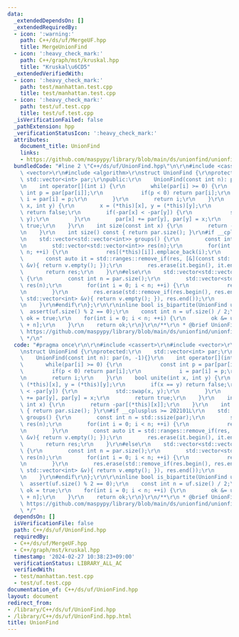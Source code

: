 ```yaml
---
data:
  _extendedDependsOn: []
  _extendedRequiredBy:
  - icon: ':warning:'
    path: C++/ds/uf/MergeUF.hpp
    title: MergeUnionFind
  - icon: ':heavy_check_mark:'
    path: C++/graph/mst/kruskal.hpp
    title: "Kruskal\u6CD5"
  _extendedVerifiedWith:
  - icon: ':heavy_check_mark:'
    path: test/manhattan.test.cpp
    title: test/manhattan.test.cpp
  - icon: ':heavy_check_mark:'
    path: test/uf.test.cpp
    title: test/uf.test.cpp
  _isVerificationFailed: false
  _pathExtension: hpp
  _verificationStatusIcon: ':heavy_check_mark:'
  attributes:
    document_title: UnionFind
    links:
    - https://github.com/maspypy/library/blob/main/ds/unionfind/unionfind.hpp
  bundledCode: "#line 2 \"C++/ds/uf/UnionFind.hpp\"\n\r\n#include <cassert>\r\n#include\
    \ <vector>\r\n#include <algorithm>\r\nstruct UnionFind {\r\nprotected:\r\n   \
    \ std::vector<int> par;\r\npublic:\r\n    UnionFind(const int n): par(n, -1){}\r\
    \n    int operator[](int i) {\r\n        while(par[i] >= 0) {\r\n            const\
    \ int p = par[par[i]];\r\n            if(p < 0) return par[i];\r\n           \
    \ i = par[i] = p;\r\n        }\r\n        return i;\r\n    }\r\n    bool unite(int\
    \ x, int y) {\r\n        x = (*this)[x], y = (*this)[y];\r\n        if(x == y)\
    \ return false;\r\n        if(-par[x] < -par[y]) {\r\n            std::swap(x,\
    \ y);\r\n        }\r\n        par[x] += par[y], par[y] = x;\r\n        return\
    \ true;\r\n    }\r\n    int size(const int x) {\r\n        return -par[(*this)[x]];\r\
    \n    }\r\n    int size() const { return par.size(); }\r\n#if __cplusplus >= 202101L\r\
    \n    std::vector<std::vector<int>> groups() {\r\n        const int n = std::ssize(par);\r\
    \n        std::vector<std::vector<int>> res(n);\r\n        for(int i = 0; i <\
    \ n; ++i) {\r\n            res[(*this)[i]].emplace_back(i);\r\n        }\r\n \
    \       const auto it = std::ranges::remove_if(res, [&](const std::vector<int>\
    \ &v){ return v.empty(); });\r\n        res.erase(it.begin(), it.end());\r\n \
    \       return res;\r\n    }\r\n#else\r\n    std::vector<std::vector<int>> groups()\
    \ {\r\n        const int n = par.size();\r\n        std::vector<std::vector<int>>\
    \ res(n);\r\n        for(int i = 0; i < n; ++i) {\r\n            res[(*this)[i]].emplace_back(i);\r\
    \n        }\r\n        res.erase(std::remove_if(res.begin(), res.end(), [&](const\
    \ std::vector<int> &v){ return v.empty(); }), res.end());\r\n        return res;\r\
    \n    }\r\n#endif\r\n};\r\n\r\ninline bool is_bipartite(UnionFind uf) {\r\n  \
    \  assert(uf.size() % 2 == 0);\r\n    const int n = uf.size() / 2;\r\n    bool\
    \ ok = true;\r\n    for(int i = 0; i < n; ++i) {\r\n        ok &= uf[i] != uf[i\
    \ + n];\r\n    }\r\n    return ok;\r\n}\r\n/**\r\n * @brief UnionFind\r\n * @see\
    \ https://github.com/maspypy/library/blob/main/ds/unionfind/unionfind.hpp\r\n\
    \ */\n"
  code: "#pragma once\r\n\r\n#include <cassert>\r\n#include <vector>\r\n#include <algorithm>\r\
    \nstruct UnionFind {\r\nprotected:\r\n    std::vector<int> par;\r\npublic:\r\n\
    \    UnionFind(const int n): par(n, -1){}\r\n    int operator[](int i) {\r\n \
    \       while(par[i] >= 0) {\r\n            const int p = par[par[i]];\r\n   \
    \         if(p < 0) return par[i];\r\n            i = par[i] = p;\r\n        }\r\
    \n        return i;\r\n    }\r\n    bool unite(int x, int y) {\r\n        x =\
    \ (*this)[x], y = (*this)[y];\r\n        if(x == y) return false;\r\n        if(-par[x]\
    \ < -par[y]) {\r\n            std::swap(x, y);\r\n        }\r\n        par[x]\
    \ += par[y], par[y] = x;\r\n        return true;\r\n    }\r\n    int size(const\
    \ int x) {\r\n        return -par[(*this)[x]];\r\n    }\r\n    int size() const\
    \ { return par.size(); }\r\n#if __cplusplus >= 202101L\r\n    std::vector<std::vector<int>>\
    \ groups() {\r\n        const int n = std::ssize(par);\r\n        std::vector<std::vector<int>>\
    \ res(n);\r\n        for(int i = 0; i < n; ++i) {\r\n            res[(*this)[i]].emplace_back(i);\r\
    \n        }\r\n        const auto it = std::ranges::remove_if(res, [&](const std::vector<int>\
    \ &v){ return v.empty(); });\r\n        res.erase(it.begin(), it.end());\r\n \
    \       return res;\r\n    }\r\n#else\r\n    std::vector<std::vector<int>> groups()\
    \ {\r\n        const int n = par.size();\r\n        std::vector<std::vector<int>>\
    \ res(n);\r\n        for(int i = 0; i < n; ++i) {\r\n            res[(*this)[i]].emplace_back(i);\r\
    \n        }\r\n        res.erase(std::remove_if(res.begin(), res.end(), [&](const\
    \ std::vector<int> &v){ return v.empty(); }), res.end());\r\n        return res;\r\
    \n    }\r\n#endif\r\n};\r\n\r\ninline bool is_bipartite(UnionFind uf) {\r\n  \
    \  assert(uf.size() % 2 == 0);\r\n    const int n = uf.size() / 2;\r\n    bool\
    \ ok = true;\r\n    for(int i = 0; i < n; ++i) {\r\n        ok &= uf[i] != uf[i\
    \ + n];\r\n    }\r\n    return ok;\r\n}\r\n/**\r\n * @brief UnionFind\r\n * @see\
    \ https://github.com/maspypy/library/blob/main/ds/unionfind/unionfind.hpp\r\n\
    \ */"
  dependsOn: []
  isVerificationFile: false
  path: C++/ds/uf/UnionFind.hpp
  requiredBy:
  - C++/ds/uf/MergeUF.hpp
  - C++/graph/mst/kruskal.hpp
  timestamp: '2024-02-27 10:38:23+09:00'
  verificationStatus: LIBRARY_ALL_AC
  verifiedWith:
  - test/manhattan.test.cpp
  - test/uf.test.cpp
documentation_of: C++/ds/uf/UnionFind.hpp
layout: document
redirect_from:
- /library/C++/ds/uf/UnionFind.hpp
- /library/C++/ds/uf/UnionFind.hpp.html
title: UnionFind
---
```

